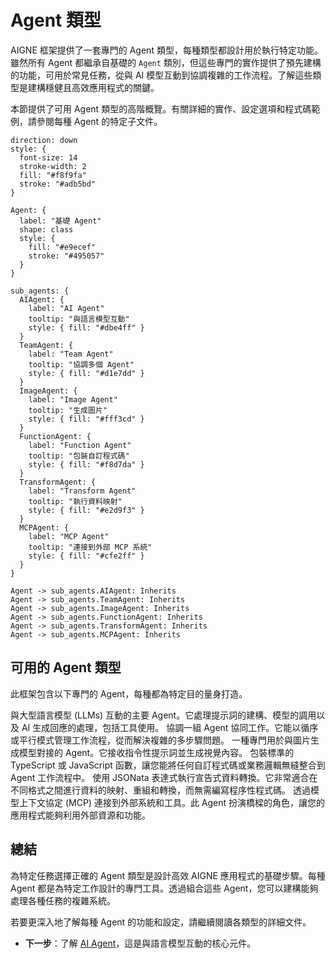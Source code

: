 # Agent 類型

AIGNE 框架提供了一套專門的 Agent 類型，每種類型都設計用於執行特定功能。雖然所有 Agent 都繼承自基礎的 `Agent` 類別，但這些專門的實作提供了預先建構的功能，可用於常見任務，從與 AI 模型互動到協調複雜的工作流程。了解這些類型是建構穩健且高效應用程式的關鍵。

本節提供了可用 Agent 類型的高階概覽。有關詳細的實作、設定選項和程式碼範例，請參閱每種 Agent 的特定子文件。

```d2
direction: down
style: {
  font-size: 14
  stroke-width: 2
  fill: "#f8f9fa"
  stroke: "#adb5bd"
}

Agent: {
  label: "基礎 Agent"
  shape: class
  style: {
    fill: "#e9ecef"
    stroke: "#495057"
  }
}

sub_agents: {
  AIAgent: {
    label: "AI Agent"
    tooltip: "與語言模型互動"
    style: { fill: "#dbe4ff" }
  }
  TeamAgent: {
    label: "Team Agent"
    tooltip: "協調多個 Agent"
    style: { fill: "#d1e7dd" }
  }
  ImageAgent: {
    label: "Image Agent"
    tooltip: "生成圖片"
    style: { fill: "#fff3cd" }
  }
  FunctionAgent: {
    label: "Function Agent"
    tooltip: "包裝自訂程式碼"
    style: { fill: "#f8d7da" }
  }
  TransformAgent: {
    label: "Transform Agent"
    tooltip: "執行資料映射"
    style: { fill: "#e2d9f3" }
  }
  MCPAgent: {
    label: "MCP Agent"
    tooltip: "連接到外部 MCP 系統"
    style: { fill: "#cfe2ff" }
  }
}

Agent -> sub_agents.AIAgent: Inherits
Agent -> sub_agents.TeamAgent: Inherits
Agent -> sub_agents.ImageAgent: Inherits
Agent -> sub_agents.FunctionAgent: Inherits
Agent -> sub_agents.TransformAgent: Inherits
Agent -> sub_agents.MCPAgent: Inherits
```

## 可用的 Agent 類型

此框架包含以下專門的 Agent，每種都為特定目的量身打造。

<x-cards data-columns="2">
  <x-card data-title="AI Agent" data-icon="lucide:bot" data-href="/developer-guide/agents/ai-agent">
    與大型語言模型 (LLMs) 互動的主要 Agent。它處理提示詞的建構、模型的調用以及 AI 生成回應的處理，包括工具使用。
  </x-card>
  <x-card data-title="Team Agent" data-icon="lucide:users" data-href="/developer-guide/agents/team-agent">
    協調一組 Agent 協同工作。它能以循序或平行模式管理工作流程，從而解決複雜的多步驟問題。
  </x-card>
  <x-card data-title="Image Agent" data-icon="lucide:image" data-href="/developer-guide/agents/image-agent">
    一種專門用於與圖片生成模型對接的 Agent。它接收指令性提示詞並生成視覺內容。
  </x-card>
  <x-card data-title="Function Agent" data-icon="lucide:function-square" data-href="/developer-guide/agents/function-agent">
    包裝標準的 TypeScript 或 JavaScript 函數，讓您能將任何自訂程式碼或業務邏輯無縫整合到 Agent 工作流程中。
  </x-card>
  <x-card data-title="Transform Agent" data-icon="lucide:shuffle" data-href="/developer-guide/agents/transform-agent">
    使用 JSONata 表達式執行宣告式資料轉換。它非常適合在不同格式之間進行資料的映射、重組和轉換，而無需編寫程序性程式碼。
  </x-card>
  <x-card data-title="MCP Agent" data-icon="lucide:plug-zap" data-href="/developer-guide/agents/mcp-agent">
    透過模型上下文協定 (MCP) 連接到外部系統和工具。此 Agent 扮演橋樑的角色，讓您的應用程式能夠利用外部資源和功能。
  </x-card>
</x-cards>

## 總結

為特定任務選擇正確的 Agent 類型是設計高效 AIGNE 應用程式的基礎步驟。每種 Agent 都是為特定工作設計的專門工具。透過組合這些 Agent，您可以建構能夠處理各種任務的複雜系統。

若要更深入地了解每種 Agent 的功能和設定，請繼續閱讀各類型的詳細文件。

- **下一步**：了解 [AI Agent](./developer-guide-agents-ai-agent.md)，這是與語言模型互動的核心元件。